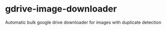 # gdrive-image-downloader
Automatic bulk google drive downloader for images with duplicate detection
